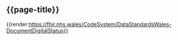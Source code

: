 <div class="warning"><span class="ImplementWarn"></span></div>

## {{page-title}}

{{render:https://fhir.nhs.wales/CodeSystem/DataStandardsWales-DocumentDigitalStatus}}